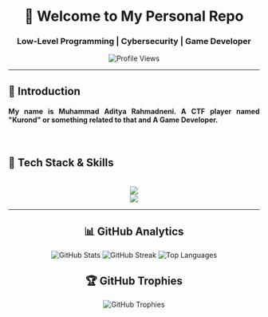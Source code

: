 <div align="center">
  
  # 👋 Welcome to My Personal Repo

  ### Low-Level Programming | Cybersecurity | Game Developer

  ![Profile Views](https://komarev.com/ghpvc/?username=Kurosue&color=blueviolet&style=for-the-badge)
</div>

---
<h2 align="left"> 🙌 Introduction</h2>
<div align="center">
  <h4 align="justify"> My name is Muhammad Aditya Rahmadneni. A CTF player named "Kurond" or something related to that and A Game Developer.
  <p>
    
  </p>
  </h4>
</div>

<br>
<h2 align="left"> 📱 Tech Stack & Skills </h2>
<br/>
<div align="center">
  <a href="https://skillicons.dev">
    <img src="https://skillicons.dev/icons?i=java,haskell,python,c,cpp,cs,asssembly" /> <br>
    <img src="https://skillicons.dev/icons?i=docker,github,html,css,vscode,neovim,figma,git,kali,arch,unity" />
  </a>
</div>

---

<h2 align="center">📊 GitHub Analytics</h2>

<div align="center">
  <img src="https://github-readme-stats.vercel.app/api?username=Kurosue&show_icons=true&theme=dracula&hide_border=true&count_private=true" alt="GitHub Stats" />
  
  <img src="https://github-readme-streak-stats.herokuapp.com/?user=Kurosue&theme=dracula&hide_border=true" alt="GitHub Streak" />
  
  <img src="https://github-readme-stats.vercel.app/api/top-langs/?username=Kurosue&layout=compact&theme=dracula&hide_border=true" alt="Top Languages" />
</div>

<h2 align="center">🏆 GitHub Trophies</h2>

<div align="center">
  <img src="https://github-profile-trophy.vercel.app/?username=Kurosue&theme=dracula&column=4&margin-w=15&margin-h=15&no-frame=true" alt="GitHub Trophies" />
</div>
